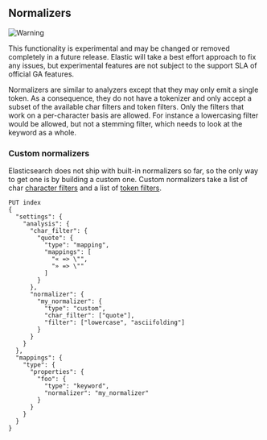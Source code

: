 ## Normalizers

![Warning](https://www.elastic.co/guide/en/elasticsearch/reference/current/images/icons/warning.png)

This functionality is experimental and may be changed or removed completely in a future release. Elastic will take a best effort approach to fix any issues, but experimental features are not subject to the support SLA of official GA features.

Normalizers are similar to analyzers except that they may only emit a single token. As a consequence, they do not have a tokenizer and only accept a subset of the available char filters and token filters. Only the filters that work on a per-character basis are allowed. For instance a lowercasing filter would be allowed, but not a stemming filter, which needs to look at the keyword as a whole.

### Custom normalizers

Elasticsearch does not ship with built-in normalizers so far, so the only way to get one is by building a custom one. Custom normalizers take a list of char [character filters](analysis-charfilters.html) and a list of [token filters](analysis-tokenfilters.html).
    
    
    PUT index
    {
      "settings": {
        "analysis": {
          "char_filter": {
            "quote": {
              "type": "mapping",
              "mappings": [
                "« => \"",
                "» => \""
              ]
            }
          },
          "normalizer": {
            "my_normalizer": {
              "type": "custom",
              "char_filter": ["quote"],
              "filter": ["lowercase", "asciifolding"]
            }
          }
        }
      },
      "mappings": {
        "type": {
          "properties": {
            "foo": {
              "type": "keyword",
              "normalizer": "my_normalizer"
            }
          }
        }
      }
    }
